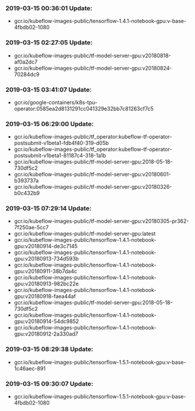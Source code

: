 ### 2019-03-15 00:36:01 Update:

- gcr.io/kubeflow-images-public/tensorflow-1.4.1-notebook-gpu:v-base-4fbdb02-1080
### 2019-03-15 02:27:05 Update:

- gcr.io/kubeflow-images-public/tf-model-server-gpu:v20180818-af0a2dc7
- gcr.io/kubeflow-images-public/tf-model-server-gpu:v20180824-70284dc9
### 2019-03-15 03:41:07 Update:

- gcr.io/google-containers/k8s-tpu-operator:0585ea2d8131291cc041329e32bb7c81263cf7c5
### 2019-03-15 06:29:00 Update:

- gcr.io/kubeflow-images-public/tf_operator:kubeflow-tf-operator-postsubmit-v1beta1-fdb4f40-319-d05b
- gcr.io/kubeflow-images-public/tf_operator:kubeflow-tf-operator-postsubmit-v1beta1-81187c4-318-1a1b
- gcr.io/kubeflow-images-public/tf-model-server-gpu:2018-05-18-730df5c2
- gcr.io/kubeflow-images-public/tf-model-server-gpu:v20180601-b393737a
- gcr.io/kubeflow-images-public/tf-model-server-gpu:v20180326-b0c432b9
### 2019-03-15 07:29:14 Update:

- gcr.io/kubeflow-images-public/tf-model-server-gpu:v20180305-pr362-7f250ae-5cc7
- gcr.io/kubeflow-images-public/tf-model-server-gpu:latest
- gcr.io/kubeflow-images-public/tensorflow-1.4.1-notebook-gpu:v20180914-de3c7145
- gcr.io/kubeflow-images-public/tensorflow-1.4.1-notebook-gpu:v20180913-734d593b
- gcr.io/kubeflow-images-public/tensorflow-1.4.1-notebook-gpu:v20180911-38b7da4c
- gcr.io/kubeflow-images-public/tensorflow-1.4.1-notebook-gpu:v20180913-982bc22e
- gcr.io/kubeflow-images-public/tensorflow-1.4.1-notebook-gpu:v20180918-faea44af
- gcr.io/kubeflow-images-public/tf-model-server-gpu:2018-05-18-730df5c2
- gcr.io/kubeflow-images-public/tensorflow-1.4.1-notebook-gpu:v20180914-54dc9852
- gcr.io/kubeflow-images-public/tensorflow-1.4.1-notebook-gpu:v20180912-2a330ad7
### 2019-03-15 08:29:38 Update:

- gcr.io/kubeflow-images-public/tensorflow-1.5.1-notebook-gpu:v-base-1c46aec-891
### 2019-03-15 09:30:07 Update:

- gcr.io/kubeflow-images-public/tensorflow-1.5.1-notebook-gpu:v-base-4fbdb02-1080
